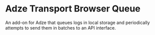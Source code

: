 # Adze Transport Browser Queue

An add-on for Adze that queues logs in local storage and periodically attempts to send them in batches to an API interface.
